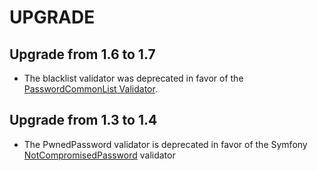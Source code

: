 UPGRADE
=======

## Upgrade from 1.6 to 1.7

* The blacklist validator was deprecated in favor of the [PasswordCommonList Validator](https://github.com/rollerworks/password-common-list).

## Upgrade from 1.3 to 1.4

* The PwnedPassword validator is deprecated in favor of the Symfony [NotCompromisedPassword](https://symfony.com/doc/current/reference/constraints/NotCompromisedPassword.html) validator

